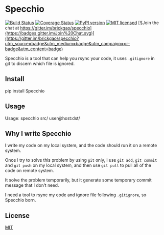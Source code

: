 Specchio
========

[![Build Status](https://travis-ci.org/brickgao/specchio.svg?branch=master)](https://travis-ci.org/brickgao/specchio)
[![Coverage Status](https://coveralls.io/repos/brickgao/specchio/badge.svg?branch=master)](https://coveralls.io/r/brickgao/specchio?branch=master)
[![PyPI version](https://img.shields.io/pypi/v/specchio.svg?style=flat)](https://pypi.python.org/pypi/Specchio/0.0.2)
[![MIT licensed](https://img.shields.io/badge/license-MIT-blue.svg)](./LICENSE)
[![Join the chat at https://gitter.im/brickgao/specchio](https://badges.gitter.im/Join%20Chat.svg)](https://gitter.im/brickgao/specchio?utm_source=badge&utm_medium=badge&utm_campaign=pr-badge&utm_content=badge)

Specchio is a tool that can help you rsync your code, it uses `.gitignore` in git to discern which file is ignored.

Install
-------
pip install Specchio

Usage
-----
Usage: specchio src/ user@host:dst/

Why I write Specchio
-------------------
I write my code on my local system, and the code should run it on a remote system.

Once I try to solve this problem by using `git` only, I use `git add`,  `git commit` and `git push` on my local system, and then use `git pull` to pull all of the code on remote system.

It solve the problem temporarily, but it generate some temporary commit message that I don't need.

I need a tool to rsync my code and ignore file following `.gitignore`, so Specchio born.


License
-----
[MIT](http://opensource.org/licenses/MIT)

